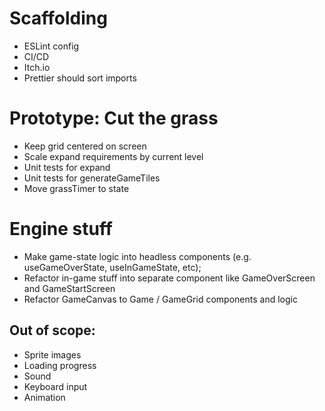 # Scaffolding

- ESLint config
- CI/CD
- Itch.io
- Prettier should sort imports

# Prototype: Cut the grass

- Keep grid centered on screen
- Scale expand requirements by current level
- Unit tests for expand
- Unit tests for generateGameTiles
- Move grassTimer to state

# Engine stuff

- Make game-state logic into headless components (e.g. useGameOverState, useInGameState, etc);
- Refactor in-game stuff into separate component like GameOverScreen and GameStartScreen
- Refactor GameCanvas to Game / GameGrid components and logic

## Out of scope:

- Sprite images
- Loading progress
- Sound
- Keyboard input
- Animation
